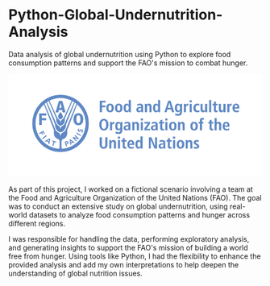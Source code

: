 # Python-Global-Undernutrition-Analysis
Data analysis of global undernutrition using Python to explore food consumption patterns and support the FAO's mission to combat hunger.

![alt text](https://github.com/Armeldt/Python-Global-Undernutrition-Analysis/blob/main/Ressources/logo.png?raw=true)

As part of this project, I worked on a fictional scenario involving a team at the Food and Agriculture Organization of the United Nations (FAO). The goal was to conduct an extensive study on global undernutrition, using real-world datasets to analyze food consumption patterns and hunger across different regions.

I was responsible for handling the data, performing exploratory analysis, and generating insights to support the FAO's mission of building a world free from hunger. Using tools like Python, I had the flexibility to enhance the provided analysis and add my own interpretations to help deepen the understanding of global nutrition issues.
